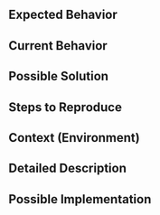 <!-- Love react-native-masonry? Please consider supporting our collective:
👉  https://opencollective.com/react-native-masonry/donate -->

<!--- To help accelerate the resolution of bugs, please follow this template below to give us as much details as possible -->

## Expected Behavior
<!--- Tell us what should happen -->

## Current Behavior
<!--- Tell us what happens instead of the expected behavior -->

## Possible Solution
<!--- Not obligatory, but suggest a fix/reason for the bug -->

## Steps to Reproduce
<!--- 
Provide any of the following to help reproduce the bug:
  o Live example
  o Unambiguous set of steps reproduce this bug
  o Code to reproduce
  o Replicated sample application in a GitHub repository (This helps tremendously!)
-->

## Context (Environment)
<!--- How has this issue affected you? What are you trying to accomplish? -->
<!--- Providing context helps us come up with a solution that is most useful in the real world -->

<!--- Provide a general summary of the issue in the Title above -->

## Detailed Description
<!--- Provide a detailed description of the change or addition you are proposing -->

## Possible Implementation
<!--- Not obligatory, but suggest an idea for implementing addition or change -->
